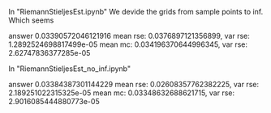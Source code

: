 
In "RiemannStieljesEst.ipynb"
We devide the grids from sample points to inf. Which seems

answer 0.03390572046121916
mean rse: 0.0376897121356899, var rse: 1.2892524698817499e-05
mean mc: 0.034196370644996345, var rse: 2.62747836377285e-05


In "RiemannStieljesEst_no_inf.ipynb"

answer 0.03384387301144229
mean rse: 0.02608357762382225, var rse: 2.189251022315325e-05
mean mc: 0.03348632688621715, var rse: 2.9016085444880773e-05